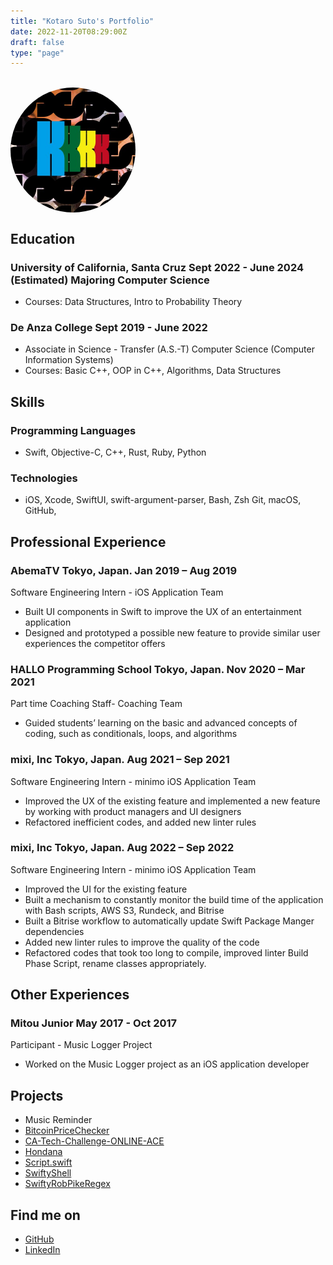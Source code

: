 ```yaml
---
title: "Kotaro Suto's Portfolio"
date: 2022-11-20T08:29:00Z
draft: false
type: "page"
---
```

<meta name="google-site-verification" content="-NAsw02ImQs2Tl-PXGGWMQlxtOOqG50_mPqdqoIkB9c" />
<meta name="format-detection" content="telephone=no">
<br>
<img src="/images/twitterIcon.jpg" id="icon" alt="My Twitter Icon Image">
<style>
#icon {
    border-radius: 50%;
    height: 200px;
    width: 200px;
    display: block;- 
    margin: auto;
}
</style>

## Education
### **University of California, Santa Cruz** Sept 2022 - June 2024 (Estimated) Majoring Computer Science
- Courses: Data Structures, Intro to Probability Theory
### **De Anza College** Sept 2019 - June 2022
- Associate in Science - Transfer (A.S.-T) Computer Science (Computer Information Systems)
- Courses: Basic C++, OOP in C++, Algorithms, Data Structures

## Skills
### Programming Languages
- Swift, Objective-C, C++, Rust, Ruby, Python
### Technologies
  - iOS, Xcode, SwiftUI, swift-argument-parser, Bash, Zsh Git, macOS, GitHub,

## Professional Experience
### **AbemaTV** Tokyo, Japan. Jan 2019 – Aug 2019
Software Engineering Intern - iOS Application Team
- Built UI components in Swift to improve the UX of an entertainment application
- Designed and prototyped a possible new feature to provide similar user experiences the competitor offers

### **HALLO Programming School** Tokyo, Japan. Nov 2020 – Mar 2021
Part time Coaching Staff- Coaching Team
- Guided students’ learning on the basic and advanced concepts of coding, such as conditionals, loops, and algorithms

### **mixi, Inc** Tokyo, Japan. Aug 2021 – Sep 2021
Software Engineering Intern - minimo iOS Application Team
- Improved the UX of the existing feature and implemented a new feature by working with product managers and UI designers
- Refactored inefficient codes, and added new linter rules

### **mixi, Inc** Tokyo, Japan. Aug 2022 – Sep 2022
Software Engineering Intern - minimo iOS Application Team
- Improved the UI for the existing feature
- Built a mechanism to constantly monitor the build time of the application with Bash scripts, AWS S3, Rundeck, and Bitrise
- Built a Bitrise workflow to automatically update Swift Package Manger dependencies
- Added new linter rules to improve the quality of the code
- Refactored codes that took too long to compile, improved linter Build Phase Script, rename classes appropriately.
## Other Experiences
### **Mitou Junior** May 2017 - Oct 2017
Participant - Music Logger Project
- Worked on the Music Logger project as an iOS application developer

## Projects
- Music Reminder
- [BitcoinPriceChecker](https://github.com/KS1019/BitcoinPriceChecker)
- [CA-Tech-Challenge-ONLINE-ACE](https://github.com/KS1019/CA-Tech-Challenge-ONLINE-ACE)
- [Hondana](https://github.com/KS1019/Hondana)
- [Script.swift](https://github.com/KS1019/Script.swift)
- [SwiftyShell](https://github.com/KS1019/SwiftyShell)
- [SwiftyRobPikeRegex](https://github.com/KS1019/SwiftyRobPikeRegex)

## Find me on
- [GitHub](https://github.com/KS1019)
- [LinkedIn](https://www.linkedin.com/in/kotarosuto/)
